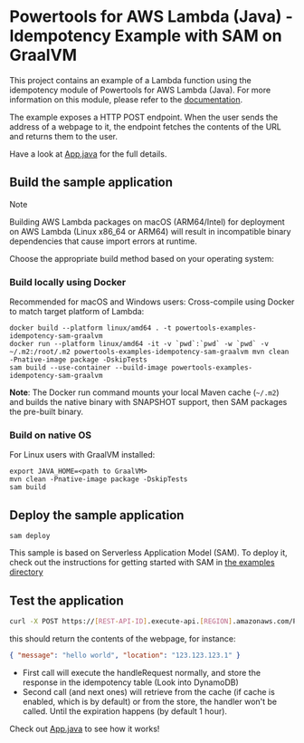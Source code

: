 # Powertools for AWS Lambda (Java) - Idempotency Example with SAM on GraalVM

This project contains an example of a Lambda function using the idempotency module of Powertools for AWS Lambda (Java). For more information on this module, please refer to the [documentation](https://docs.powertools.aws.dev/lambda-java/utilities/idempotency/).

The example exposes a HTTP POST endpoint. When the user sends the address of a webpage to it, the endpoint fetches the contents of the URL and returns them to the user.

Have a look at [App.java](src/main/java/helloworld/App.java) for the full details.

## Build the sample application

> [!NOTE]
> Building AWS Lambda packages on macOS (ARM64/Intel) for deployment on AWS Lambda (Linux x86_64 or ARM64) will result in incompatible binary dependencies that cause import errors at runtime.

Choose the appropriate build method based on your operating system:

### Build locally using Docker

Recommended for macOS and Windows users: Cross-compile using Docker to match target platform of Lambda:

```shell
docker build --platform linux/amd64 . -t powertools-examples-idempotency-sam-graalvm
docker run --platform linux/amd64 -it -v `pwd`:`pwd` -w `pwd` -v ~/.m2:/root/.m2 powertools-examples-idempotency-sam-graalvm mvn clean -Pnative-image package -DskipTests
sam build --use-container --build-image powertools-examples-idempotency-sam-graalvm
```

**Note**: The Docker run command mounts your local Maven cache (`~/.m2`) and builds the native binary with SNAPSHOT support, then SAM packages the pre-built binary.

### Build on native OS

For Linux users with GraalVM installed:

```shell
export JAVA_HOME=<path to GraalVM>
mvn clean -Pnative-image package -DskipTests
sam build
```

## Deploy the sample application

```shell
sam deploy
```

This sample is based on Serverless Application Model (SAM). To deploy it, check out the instructions for getting started with SAM in [the examples directory](../../README.md)

## Test the application

```bash
curl -X POST https://[REST-API-ID].execute-api.[REGION].amazonaws.com/Prod/helloidem/ -H "Content-Type: application/json" -d '{"address": "https://checkip.amazonaws.com"}'
```

this should return the contents of the webpage, for instance:

```json
{ "message": "hello world", "location": "123.123.123.1" }
```

- First call will execute the handleRequest normally, and store the response in the idempotency table (Look into DynamoDB)
- Second call (and next ones) will retrieve from the cache (if cache is enabled, which is by default) or from the store, the handler won't be called. Until the expiration happens (by default 1 hour).

Check out [App.java](src/main/java/helloworld/App.java) to see how it works!
